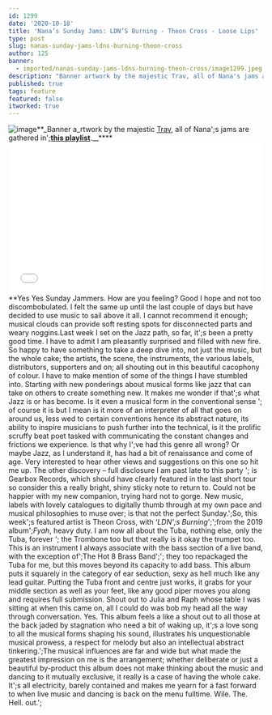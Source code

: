 ```yaml
---
id: 1299
date: '2020-10-18'
title: 'Nana’s Sunday Jams: LDN’S Burning - Theon Cross - Loose Lips'
type: post
slug: nanas-sunday-jams-ldns-burning-theon-cross
author: 125
banner:
  - imported/nanas-sunday-jams-ldns-burning-theon-cross/image1299.jpeg
description: "Banner artwork by the majestic Trav, all of Nana's jams are gathered in\_this playlist. Yes Yes Sunday Jammers. How are you feeling? Good I hope and not too discombobulated. I felt the same up until the last couple of days but have decided to use music to sail above it all. I cannot recommend it [...]Read More..."
published: true
tags: feature
featured: false
itworked: true
---
```

![image](../imported/nanas-sunday-jams-ldns-burning-theon-cross/image1299.jpeg)**_Banner a_rtwork by the majestic [Trav](https://www.backdownwarchild.co.uk/), all of Nana';s jams are gathered in';__[__this playlist__](https://open.spotify.com/playlist/12UoQ8ov5i6P8BIfm2lOjS?si=jarAn1CXSEuYB9vAxJidOg)__.__****<iframe width='100%' height='300' scrolling='no' frameborder='no' allow='autoplay' src='//www.youtube.com/embed/_Su-FOTRGs0?wmode=opaque'></iframe>**Yes Yes Sunday Jammers. How are you feeling? Good I hope and not too discombobulated. I felt the same up until the last couple of days but have decided to use music to sail above it all. I cannot recommend it enough; musical clouds can provide soft resting spots for disconnected parts and weary noggins.Last week I set on the Jazz path, so far, it';s been a pretty good time. I have to admit I am pleasantly surprised and filled with new fire. So happy to have something to take a deep dive into, not just the music, but the whole cake; the artists, the scene, the instruments, the various labels, distributors, supporters and on; all shouting out in this beautiful cacophony of colour. I have to make mention of some of the things I have stumbled into. Starting with new ponderings about musical forms like jazz that can take on others to create something new. It makes me wonder if that';s what Jazz is or has become. Is it even a musical form in the conventional sense '; of course it is but I mean is it more of an interpreter of all that goes on around us, less wed to certain conventions hence its abstract nature, its ability to inspire musicians to push further into the technical, is it the prolific scruffy beat poet tasked with communicating the constant changes and frictions we experience. Is that why I';ve had this genre all wrong? Or maybe Jazz, as I understand it, has had a bit of renaissance and come of age. Very interested to hear other views and suggestions on this one so hit me up. The other discovery – full disclosure I am past late to this party '; is Gearbox Records, which should have clearly featured in the last short tour so consider this a really bright, shiny sticky note to return to. Could not be happier with my new companion, trying hard not to gorge. New music, labels with lovely catalogues to digitally thumb through at my own pace and musical philosophies to muse over; is that not the perfect Sunday.';So, this week';s featured artist is Theon Cross, with ‘_LDN';s Burning_';';from the 2019 album';_Fyah_, heavy duty. I am now all about the Tuba, nothing else, only the Tuba, forever '; the Trombone too but that really is it okay the trumpet too. This is an instrument I always associate with the bass section of a live band, with the exception of';The Hot 8 Brass Band';'; they too repackaged the Tuba for me, but this moves beyond its capacity to add bass. This album puts it squarely in the category of ear seduction, sexy as hell much like any lead guitar. Putting the Tuba front and centre just works, it grabs for your middle section as well as your feet, like any good piper moves you along and requires full submission. Shout out to Julia and Raph whose table I was sitting at when this came on, all I could do was bob my head all the way through conversation. Yes. This album feels a like a shout out to all those at the back jaded by stagnation who need a bit of waking up, it';s a love song to all the musical forms shaping his sound, illustrates his unquestionable musical prowess, a respect for melody but also an intellectual abstract tinkering.';The musical influences are far and wide but what made the greatest impression on me is the arrangement; whether deliberate or just a beautiful by-product this album does not make thinking about the music and dancing to it mutually exclusive, it really is a case of having the whole cake. It';s all electricity, barely contained and makes me yearn for a fast forward to when live music and dancing is back on the menu fulltime. Wile. The. Hell. out.';